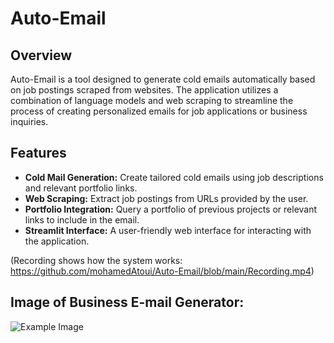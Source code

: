 # Auto-Email

## Overview

Auto-Email is a tool designed to generate cold emails automatically based on job postings scraped from websites. The application utilizes a combination of language models and web scraping to streamline the process of creating personalized emails for job applications or business inquiries.

## Features

- **Cold Mail Generation:** Create tailored cold emails using job descriptions and relevant portfolio links.
- **Web Scraping:** Extract job postings from URLs provided by the user.
- **Portfolio Integration:** Query a portfolio of previous projects or relevant links to include in the email.
- **Streamlit Interface:** A user-friendly web interface for interacting with the application.

 (Recording shows how the system works: https://github.com/mohamedAtoui/Auto-Email/blob/main/Recording.mp4)

 ## Image of Business E-mail Generator: 
 ![Example Image]()


